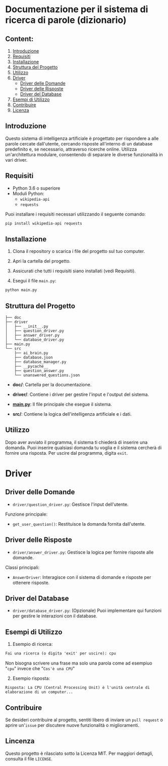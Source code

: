 # Documentazione per il sistema di ricerca di parole (dizionario)

## Content:

1. [Introduzione](#introduzione)
2. [Requisiti](#requisiti)
3. [Installazione](#installazione)
4. [Struttura del Progetto](#struttura-del-progetto)
5. [Utilizzo](#utilizzo)
6. [Driver](#driver)
   - [Driver delle Domande](#driver-delle-domande)
   - [Driver delle Risposte](#driver-delle-risposte)
   - [Driver del Database](#driver-del-database)
7. [Esempi di Utilizzo](#esempi-di-utilizzo)
8. [Contribuire](#contribuire)
9. [Licenza](#licenza)

## Introduzione

Questo sistema di intelligenza artificiale è progettato per rispondere a alle parole cercate dall'utente, cercando risposte all'interno di un database predefinito e, se necessario, attraverso ricerche online. Utilizza un'architettura modulare, consentendo di separare le diverse funzionalità in vari driver.

## Requisiti

- Python 3.6 o superiore
- Moduli Python:
  - `wikipedia-api`
  - `requests`
  
Puoi installare i requisiti necessari utilizzando il seguente comando:

```bash
pip install wikipedia-api requests
```

## Installazione

1. Clona il repository o scarica i file del progetto sul tuo computer.

2. Apri la cartella del progetto.

3. Assicurati che tutti i requisiti siano installati (vedi Requisiti).

4. Esegui il file ```main.py```:

```bash
python main.py
```

## Struttura del Progetto

```
├── doc
├── driver
│   ├── __init__.py
│   ├── question_driver.py
│   ├── answer_driver.py
│   └── database_driver.py
├── main.py
└── src
    ├── ai_brain.py
    ├── database.json
    ├── database_manager.py
    ├── __pycache__
    ├── question_answer.py
    └── unanswered_questions.json
```
- **doc/**: Cartella per la documentazione.

- **driver/**: Contiene i driver per gestire l'input e l'output del sistema.

- <a href="../main.py">**main.py**</a>: Il file principale che esegue il sistema.

- **src/**: Contiene la logica dell'intelligenza artificiale e i dati.

## Utilizzo

Dopo aver avviato il programma, il sistema ti chiederà di inserire una domanda. Puoi inserire qualsiasi domanda tu voglia e il sistema cercherà di fornire una risposta. Per uscire dal programma, digita ```exit```.

# Driver

## Driver delle Domande
-    ```driver/question_driver.py```: Gestisce l'input dell'utente.

Funzione principale:

-    ```get_user_question()```: Restituisce la domanda fornita dall'utente.

## Driver delle Risposte

-   ```driver/answer_driver.py```: Gestisce la logica per fornire risposte alle domande.

Classi principali:

-    ```AnswerDriver```: Interagisce con il sistema di domande e risposte per ottenere risposte.

## Driver del Database

- ```driver/database_driver.py```: (Opzionale) Puoi implementare qui funzioni per gestire le interazioni con il database.

## Esempi di Utilizzo

1. Esempio di ricerca:

```txt
Fai una ricerca (o digita 'exit' per uscire): cpu
```
Non bisogna scrivere una frase ma solo una parola come ad esempiuo "```cpu```" invece che "```Cos'è una CPU```"

2. Esempio risposta:

```
Risposta: La CPU (Central Processing Unit) è l'unità centrale di elaborazione di un computer...
```

## Contribuire

Se desideri contribuire al progetto, sentiti libero di inviare un ```pull request``` o aprire un'```issue``` per discutere nuove funzionalità o miglioramenti.

## Lincenza

Questo progetto è rilasciato sotto la Licenza MIT. Per maggiori dettagli, consulta il file ```LICENSE```.